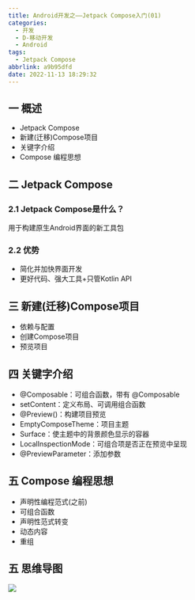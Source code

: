 ```yaml
---
title: Android开发之——Jetpack Compose入门(01)
categories:
  - 开发
  - D-移动开发
  - Android
tags:
  - Jetpack Compose
abbrlink: a9b95dfd
date: 2022-11-13 18:29:32
---
```

## 一 概述

* Jetpack Compose
* 新建(迁移)Compose项目
* 关键字介绍
* Compose 编程思想

<!--more-->

## 二 Jetpack Compose

### 2.1  Jetpack Compose是什么？

用于构建原生Android界面的新工具包

### 2.2 优势

* 简化并加快界面开发
* 更好代码、强大工具+只管Kotlin API

## 三 新建(迁移)Compose项目

* 依赖与配置
* 创建Compose项目
* 预览项目

## 四 关键字介绍

* @Composable：可组合函数，带有 @Composable
* setContent：定义布局、可调用组合函数
* @Preview()：构建项目预览
* EmptyComposeTheme：项目主题
* Surface：使主题中的背景颜色显示的容器
* LocalInspectionMode：可组合项是否正在预览中呈现
* @PreviewParameter：添加参数

## 五 Compose 编程思想

* 声明性编程范式(之前)
* 可组合函数
* 声明性范式转变
* 动态内容
* 重组

## 五 思维导图
![][1]


[1]:https://jsd.onmicrosoft.cn/gh/PGzxc/CDN/blog-android/Jetpack-Compose-01.png

